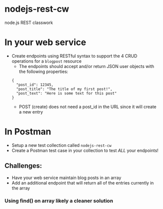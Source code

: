 # nodejs-rest-cw
node.js REST classwork

# In your web service
- Create endpoints using RESTful syntax to support the 4 CRUD operations for a `blogpost` resource
  - The endpoints should accept and/or return JSON user objects with the following properties:
  ```
  {
    "post_id": 12345,
    "post_title": "The title of my first post!",
    "post_text": "Here is some text for this post"
  }
  ```
  - POST (create) does not need a post_id in the URL since it will create a new entry
  
# In Postman
- Setup a new test collection called `nodejs-rest-cw`
- Create a Postman test case in your collection to test *ALL* your endpoints!

## Challenges:
- Have your web service maintain blog posts in an array
- Add an additional endpoint that will return all of the entries currently in the array

### Using find() on array likely a cleaner solution

